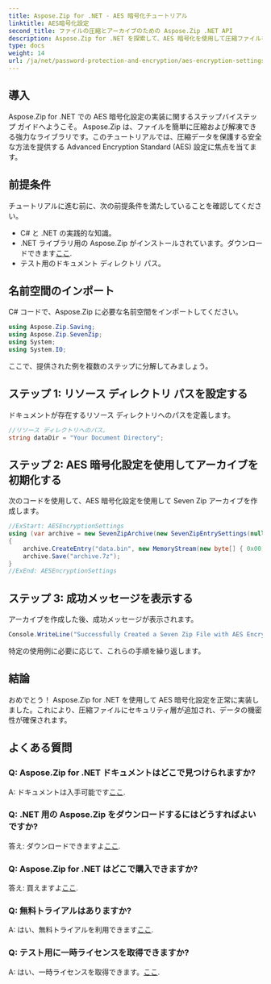```yaml
---
title: Aspose.Zip for .NET - AES 暗号化チュートリアル
linktitle: AES暗号化設定
second_title: ファイルの圧縮とアーカイブのための Aspose.Zip .NET API
description: Aspose.Zip for .NET を探索して、AES 暗号化を使用して圧縮ファイルを保護します。効率的なデータ保護のために今すぐダウンロードしてください。
type: docs
weight: 14
url: /ja/net/password-protection-and-encryption/aes-encryption-settings/
---
```


## 導入

Aspose.Zip for .NET での AES 暗号化設定の実装に関するステップバイステップ ガイドへようこそ。 Aspose.Zip は、ファイルを簡単に圧縮および解凍できる強力なライブラリです。このチュートリアルでは、圧縮データを保護する安全な方法を提供する Advanced Encryption Standard (AES) 設定に焦点を当てます。

## 前提条件

チュートリアルに進む前に、次の前提条件を満たしていることを確認してください。

- C# と .NET の実践的な知識。
-  .NET ライブラリ用の Aspose.Zip がインストールされています。ダウンロードできます[ここ](https://releases.aspose.com/zip/net/).
- テスト用のドキュメント ディレクトリ パス。

## 名前空間のインポート

C# コードで、Aspose.Zip に必要な名前空間をインポートしてください。

```csharp
using Aspose.Zip.Saving;
using Aspose.Zip.SevenZip;
using System;
using System.IO;
```

ここで、提供された例を複数のステップに分解してみましょう。

## ステップ 1: リソース ディレクトリ パスを設定する

ドキュメントが存在するリソース ディレクトリへのパスを定義します。

```csharp
//リソース ディレクトリへのパス。
string dataDir = "Your Document Directory";
```

## ステップ 2: AES 暗号化設定を使用してアーカイブを初期化する

次のコードを使用して、AES 暗号化設定を使用して Seven Zip アーカイブを作成します。

```csharp
//ExStart: AESEncryptionSettings
using (var archive = new SevenZipArchive(new SevenZipEntrySettings(null, new SevenZipAESEncryptionSettings("p@s$"))))
{
    archive.CreateEntry("data.bin", new MemoryStream(new byte[] { 0x00, 0xFF }));
    archive.Save("archive.7z");
}
//ExEnd: AESEncryptionSettings
```

## ステップ 3: 成功メッセージを表示する

アーカイブを作成した後、成功メッセージが表示されます。

```csharp
Console.WriteLine("Successfully Created a Seven Zip File with AES Encryption Settings");
```

特定の使用例に必要に応じて、これらの手順を繰り返します。

## 結論

おめでとう！ Aspose.Zip for .NET を使用して AES 暗号化設定を正常に実装しました。これにより、圧縮ファイルにセキュリティ層が追加され、データの機密性が確保されます。

## よくある質問

### Q: Aspose.Zip for .NET ドキュメントはどこで見つけられますか?
 A: ドキュメントは入手可能です[ここ](https://reference.aspose.com/zip/net/).

### Q: .NET 用の Aspose.Zip をダウンロードするにはどうすればよいですか?
答え: ダウンロードできますよ[ここ](https://releases.aspose.com/zip/net/).

### Q: Aspose.Zip for .NET はどこで購入できますか?
答え: 買えますよ[ここ](https://purchase.aspose.com/buy).

### Q: 無料トライアルはありますか?
 A: はい、無料トライアルを利用できます[ここ](https://releases.aspose.com/).

### Q: テスト用に一時ライセンスを取得できますか?
 A: はい、一時ライセンスを取得できます。[ここ](https://purchase.aspose.com/temporary-license/).

